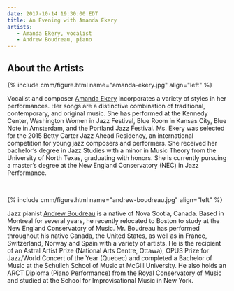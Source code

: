 ```yaml
---
date: 2017-10-14 19:30:00 EDT
title: An Evening with Amanda Ekery
artists:
   - Amanda Ekery, vocalist
   - Andrew Boudreau, piano
---
```




## About the Artists

{% include cmm/figure.html name="amanda-ekery.jpg" align="left" %}

Vocalist and composer [Amanda Ekery](http://www.amandaekery.com) incorporates a variety of
styles in her performances. Her songs are a distinctive combination of traditional,
contemporary, and original music. She has performed at the Kennedy Center, Washington Women
in Jazz Festival, Blue Room in Kansas City, Blue Note in Amsterdam, and the Portland Jazz
Festival. Ms. Ekery was selected for the 2015 Betty Carter Jazz Ahead Residency, an
international competition for young jazz composers and performers. She received her
bachelor’s degree in Jazz Studies with a minor in Music Theory from the University of North
Texas, graduating with honors. She is currently pursuing a master’s degree at the New
England Conservatory (NEC) in Jazz Performance.

<br>

{% include cmm/figure.html name="andrew-boudreau.jpg" align="left" %}

Jazz pianist [Andrew Boudreau](http://www.andrewboudreaumusic.com) is a native of Nova
Scotia, Canada. Based in Montreal for several years, he recently relocated to Boston to
study at the New England Conservatory of Music. Mr. Boudreau has performed throughout his
native Canada, the United States, as well as in France, Switzerland, Norway and Spain with a
variety of artists. He is the recipient of an Astral Artist Prize (National Arts Centre,
Ottawa), OPUS Prize for Jazz/World Concert of the Year (Quebec) and completed a Bachelor of
Music at the Schulich School of Music at McGill University. He also holds an ARCT Diploma
(Piano Performance) from the Royal Conservatory of Music and studied at the School for
Improvisational Music in New York.
